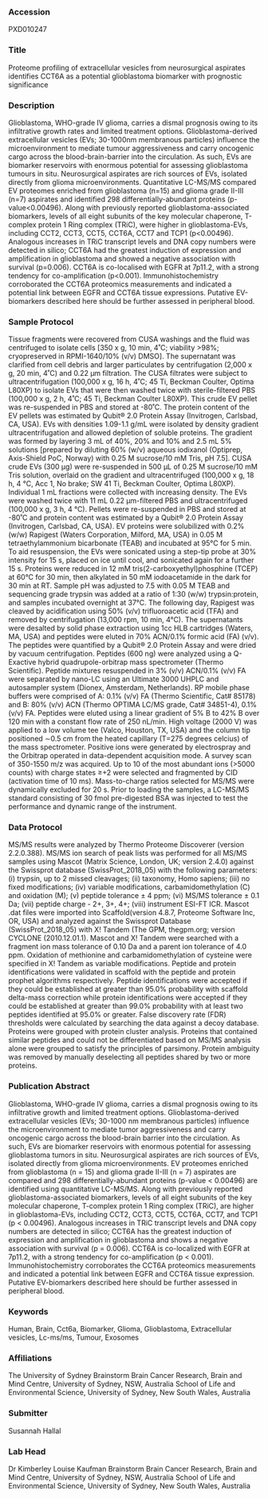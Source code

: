 ### Accession
PXD010247

### Title
Proteome profiling of extracellular vesicles from neurosurgical aspirates identifies CCT6A as a potential glioblastoma biomarker with prognostic significance

### Description
Glioblastoma, WHO-grade IV glioma, carries a dismal prognosis owing to its infiltrative growth rates and limited treatment options. Glioblastoma-derived extracellular vesicles (EVs; 30-1000nm membranous particles) influence the microenvironment to mediate tumour aggressiveness and carry oncogenic cargo across the blood-brain-barrier into the circulation. As such, EVs are biomarker reservoirs with enormous potential for assessing glioblastoma tumours in situ. Neurosurgical aspirates are rich sources of EVs, isolated directly from glioma microenvironments. Quantitative LC-MS/MS compared EV proteomes enriched from glioblastoma (n=15) and glioma grade II-III (n=7) aspirates and identified 298 differentially-abundant proteins (p-value<0.00496). Along with previously reported glioblastoma-associated biomarkers, levels of all eight subunits of the key molecular chaperone, T-complex protein 1 Ring complex (TRiC), were higher in glioblastoma-EVs, including CCT2, CCT3, CCT5, CCT6A, CCT7 and TCP1 (p<0.00496). Analogous increases in TRiC transcript levels and DNA copy numbers were detected in silico; CCT6A had the greatest induction of expression and amplification in glioblastoma and showed a negative association with survival (p=0.006). CCT6A is co-localised with EGFR at 7p11.2, with a strong tendency for co-amplification (p<0.001). Immunohistochemistry corroborated the CCT6A proteomics measurements and indicated a potential link between EGFR and CCT6A tissue expressions. Putative EV-biomarkers described here should be further assessed in peripheral blood.

### Sample Protocol
Tissue fragments were recovered from CUSA washings and the fluid was centrifuged to isolate cells [350 x g, 10 min, 4˚C; viability >98%; cryopreserved in RPMI-1640/10% (v/v) DMSO]. The supernatant was clarified from cell debris and larger particulates by centrifugation (2,000 x g, 20 min, 4˚C) and 0.22 µm filtration. The CUSA filtrates were subject to ultracentrifugation (100,000 x g, 16 h, 4˚C; 45 Ti, Beckman Coulter, Optima L80XP) to isolate EVs that were then washed twice with sterile-filtered PBS (100,000 x g, 2 h, 4˚C; 45 Ti, Beckman Coulter L80XP). This crude EV pellet was re-suspended in PBS and stored at -80˚C. The protein content of the EV pellets was estimated by Qubit® 2.0 Protein Assay (Invitrogen, Carlsbad, CA, USA).    EVs with densities 1.09-1.1 g/mL were isolated by density gradient ultracentrifugation and allowed depletion of soluble proteins. The gradient was formed by layering 3 mL of 40%, 20% and 10% and 2.5 mL 5% solutions [prepared by diluting 60% (w/v) aqueous iodixanol (Optiprep, Axis-Shield PoC, Norway) with 0.25 M sucrose/10 mM Tris, pH 7.5]. CUSA crude EVs (300 µg) were re-suspended in 500 µL of 0.25 M sucrose/10 mM Tris solution, overlaid on the gradient and ultracentrifuged (100,000 x g, 18 h, 4 °C, Acc 1, No brake; SW 41 Ti, Beckman Coulter, Optima L80XP). Individual 1 mL fractions were collected with increasing density. The EVs were washed twice with 11 mL 0.22 µm-filtered PBS and ultracentrifuged (100,000 x g, 3 h, 4 °C). Pellets were re-suspended in PBS and stored at -80˚C and protein content was estimated by a Qubit® 2.0 Protein Assay (Invitrogen, Carlsbad, CA, USA).  EV proteins were solubilized with 0.2% (w/w) Rapigest (Waters Corporation, Milford, MA, USA) in 0.05 M tetraethylammonium bicarbonate (TEAB) and incubated at 95°C for 5 min. To aid resuspension, the EVs were sonicated using a step-tip probe at 30% intensity for 15 s, placed on ice until cool, and sonicated again for a further 15 s. Proteins were reduced in 12 mM tris(2-carboxyethyl)phosphine (TCEP) at 60°C for 30 min, then alkylated in 50 mM iodoacetamide in the dark for 30 min at RT. Sample pH was adjusted to 7.5 with 0.05 M TEAB and sequencing grade trypsin was added at a ratio of 1:30 (w/w) trypsin:protein, and samples incubated overnight at 37°C. The following day, Rapigest was cleaved by acidification using 50% (v/v) trifluoroacetic acid (TFA) and removed by centrifugation (13,000 rpm, 10 min, 4°C). The supernatants were desalted by solid phase extraction using 1cc HLB cartridges (Waters, MA, USA) and peptides were eluted in 70% ACN/0.1% formic acid (FA) (v/v). The peptides were quantified by a Qubit® 2.0 Protein Assay and were dried by vacuum centrifugation.  Peptides (600 ng) were analyzed using a Q-Exactive hybrid quadrupole-orbitrap mass spectrometer (Thermo Scientific). Peptide mixtures resuspended in 3% (v/v) ACN/0.1% (v/v) FA were separated by nano-LC using an Ultimate 3000 UHPLC and autosampler system (Dionex, Amsterdam, Netherlands). RP mobile phase buffers were comprised of A: 0.1% (v/v) FA (Thermo Scientific, Cat# 85178) and B: 80% (v/v) ACN (Thermo OPTIMA LC/MS grade, Cat# 34851-4), 0.1% (v/v) FA. Peptides were eluted using a linear gradient of 5% B to 42% B over 120 min with a constant flow rate of 250 nL/min. High voltage (2000 V) was applied to a low volume tee (Valco, Houston, TX, USA) and the column tip positioned ∼0.5 cm from the heated capillary (T=275 degrees celcius) of the mass spectrometer. Positive ions were generated by electrospray and the Orbitrap operated in data-dependent acquisition mode. A survey scan of 350-1550 m/z was acquired. Up to 10 of the most abundant ions (>5000 counts) with charge states ≥+2 were selected and fragmented by CID (activation time of 10 ms). Mass-to-charge ratios selected for MS/MS were dynamically excluded for 20 s. Prior to loading the samples, a LC-MS/MS standard consisting of 30 fmol pre-digested BSA was injected to test the performance and dynamic range of the instrument.

### Data Protocol
MS/MS results were analyzed by Thermo Proteome Discoverer (version 2.2.0.388). MS/MS ion search of peak lists was performed for all MS/MS samples using Mascot (Matrix Science, London, UK; version 2.4.0) against the Swissprot database (SwissProt_2018_05) with the following parameters: (i) trypsin, up to 2 missed cleavages; (ii) taxonomy, Homo sapiens; (iii) no fixed modifications; (iv) variable modifications, carbamidomethylation (C) and oxidation (M); (v) peptide tolerance ± 4 ppm; (vi) MS/MS tolerance ± 0.1 Da; (vii) peptide charge - 2+, 3+, 4+; (viii) instrument ESI-FT ICR.   Mascot .dat files were imported into Scaffold(version 4.8.7, Proteome Software Inc, OR, USA) and analyzed against the Swissprot Database (SwissProt_2018_05) with X! Tandem (The GPM, thegpm.org; version CYCLONE (2010.12.01.1). Mascot and X! Tandem were searched with a fragment ion mass tolerance of 0.10 Da and a parent ion tolerance of 4.0 ppm. Oxidation of methionine and carbamidomethylation of cysteine were specified in X! Tandem as variable modifications. Peptide and protein identifications were validated in scaffold with the peptide and protein prophet algorithms respectively. Peptide identifications were accepted if they could be established at greater than 95.0% probability with scaffold delta-mass correction while protein identifications were accepted if they could be established at greater than 99.0% probability with at least two peptides identified at 95.0% or greater. False discovery rate (FDR) thresholds were calculated by searching the data against a decoy database. Proteins were grouped with protein cluster analysis.  Proteins that contained similar peptides and could not be differentiated based on MS/MS analysis alone were grouped to satisfy the principles of parsimony. Protein ambiguity was removed by manually deselecting all peptides shared by two or more proteins.

### Publication Abstract
Glioblastoma, WHO-grade IV glioma, carries a dismal prognosis owing to its infiltrative growth and limited treatment options. Glioblastoma-derived extracellular vesicles (EVs; 30-1000&#xa0;nm membranous particles) influence the microenvironment to mediate tumor aggressiveness and carry oncogenic cargo across the blood-brain barrier into the circulation. As such, EVs are biomarker reservoirs with enormous potential for assessing glioblastoma tumors in situ. Neurosurgical aspirates are rich sources of EVs, isolated directly from glioma microenvironments. EV proteomes enriched from glioblastoma (n = 15) and glioma grade II-III (n = 7) aspirates are compared and 298 differentially-abundant proteins (p-value&#xa0;&lt;&#xa0;0.00496) are identified using quantitative LC-MS/MS. Along with previously reported glioblastoma-associated biomarkers, levels of all eight subunits of the key molecular chaperone, T-complex protein 1 Ring complex (TRiC), are higher in glioblastoma-EVs, including CCT2, CCT3, CCT5, CCT6A, CCT7, and TCP1 (p&#xa0;&lt;&#xa0;0.00496). Analogous increases in TRiC transcript levels and DNA copy numbers are detected in silico; CCT6A has the greatest induction of expression and amplification in glioblastoma and shows a negative association with survival (p = 0.006). CCT6A is co-localized with EGFR at 7p11.2, with a strong tendency for co-amplification (p&#xa0;&lt;&#xa0;0.001). Immunohistochemistry corroborates the CCT6A proteomics measurements and indicated a potential link between EGFR and CCT6A tissue expression. Putative EV-biomarkers described here should be further assessed in peripheral blood.

### Keywords
Human, Brain, Cct6a, Biomarker, Glioma, Glioblastoma, Extracellular vesicles, Lc-ms/ms, Tumour, Exosomes

### Affiliations
The University of Sydney
Brainstorm Brain Cancer Research, Brain and Mind Centre, University of Sydney, NSW, Australia   School of Life and Environmental Science, University of Sydney, New South Wales, Australia

### Submitter
Susannah Hallal

### Lab Head
Dr Kimberley Louise Kaufman
Brainstorm Brain Cancer Research, Brain and Mind Centre, University of Sydney, NSW, Australia   School of Life and Environmental Science, University of Sydney, New South Wales, Australia


